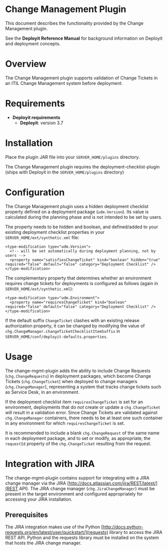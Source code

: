 # Change Management Plugin #

This document describes the functionality provided by the Change Management plugin.

See the **Deployit Reference Manual** for background information on Deployit and deployment concepts.

# Overview #

The Change Management plugin supports validation of Change Tickets in an ITIL Change Management system before deployment.

# Requirements #

* **Deployit requirements**
	* **Deployit**: version 3.7

# Installation #

Place the plugin JAR file into your `SERVER_HOME/plugins` directory. 

The Change Management plugin requires the deployment-checklist-plugin (ships with Deployit in the `SERVER_HOME/plugins` directory)
	
# Configuration #

The Change Management plugin uses a hidden deployment checklist property defined on a deployment package (`udm.Version`). Its value is calculated during the planning phase and is not intended to be set by users.

The property needs to be hidden and boolean, and defined/added to your existing deployment checklist properties in your `SERVER_HOME/ext/synthetic.xml` file:

    <type-modification type="udm.Version">
      <!-- will be set automatically during deployment planning, not by users -->
      <property name="satisfiesChangeTicket" kind="boolean" hidden="true" required="false" default="false" category="Deployment Checklist" />
    </type-modification>

The complementary property that determines whether an environment requires change tickets for deployments is configured as follows (again in `SERVER_HOME/ext/synthetic.xml`):

    <type-modification type="udm.Environment">
      <property name="requiresChangeTicket" kind="boolean" required="false" default="false" category="Deployment Checklist" />
    </type-modification>

If the default suffix `ChangeTicket` clashes with an existing release authorization property, it can be changed by modifying the value of `chg.ChangeManager.changeTicketChecklistItemSuffix` in `SERVER_HOME/conf/deployit-defaults.properties`.

# Usage

The change-mgmt-plugin adds the ability to include Change Requests (`chg.ChangeRequests`) in deployment packages, which become Change Tickets (`chg.ChangeTicket`) when deployed to change managers (`chg.ChangeManager`), representing a system that tracks change tickets such as Service Desk, in an environment.

If the deployment checklist item `requiresChangeTicket` is set for an environment, deployments that do *not* create or update a `chg.ChangeTicket` will result in a validation error. Since Change Tickets are validated against `chg.ChangeManager` containers, there needs to be at least one such container in any environment for which `requiresChangeTicket` is set.

It is recommended to include a blank `chg.ChangeRequest` of the same name in each deployment package, and to set or modify, as appropriate, the `requestId` property of the `chg.ChangeTicket` resulting from the request.

# Integration with JIRA

The change-mgmt-plugin contains support for integrating with a JIRA change manager via the JIRA [http://docs.atlassian.com/jira/REST/latest/](REST API). The JIRA change manager (`chg.JiraChangeManager`) must be present in the target environment and configured appropriately for accessing your JIRA installation.

## Prerequisites

The JIRA integration makes use of the Python [http://docs.python-requests.org/en/latest/user/quickstart/](requests) library to access the JIRA REST API. Python and the requests library must be installed on the system that hosts the JIRA change manager.

